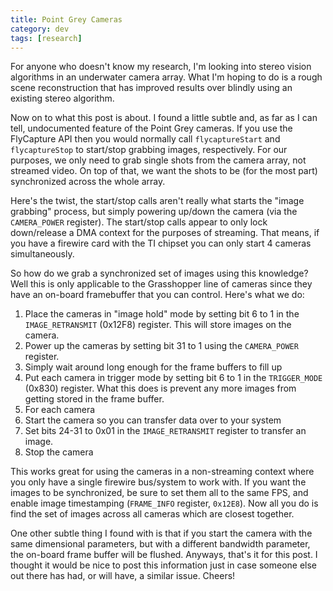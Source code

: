 ```yaml
---
title: Point Grey Cameras
category: dev
tags: [research]
---
```


For anyone who doesn't know my research, I'm looking into stereo vision algorithms in an underwater
camera array. What I'm hoping to do is a rough scene reconstruction that has improved results over
blindly using an existing stereo algorithm.

Now on to what this post is about. I found a little subtle and, as far as I can tell, undocumented
feature of the Point Grey cameras. If you use the FlyCapture API then you would normally call
`flycaptureStart` and `flycaptureStop` to start/stop grabbing images, respectively. For our
purposes, we only need to grab single shots from the camera array, not streamed video. On top of
that, we want the shots to be (for the most part) synchronized across the whole array.

Here's the twist, the start/stop calls aren't really what starts the "image grabbing" process, but
simply powering up/down the camera (via the `CAMERA_POWER` register). The start/stop calls appear to
only lock down/release a DMA context for the purposes of streaming. That means, if you have a
firewire card with the TI chipset you can only start 4 cameras simultaneously.

So how do we grab a synchronized set of images using this knowledge? Well this is only applicable to
the Grasshopper line of cameras since they have an on-board framebuffer that you can control. Here's
what we do:

1. Place the cameras in "image hold" mode by setting bit 6 to 1 in the `IMAGE_RETRANSMIT` (0x12F8)
   register. This will store images on the camera.
2. Power up the cameras by setting bit 31 to 1 using the `CAMERA_POWER` register.
3. Simply wait around long enough for the frame buffers to fill up
4. Put each camera in trigger mode by setting bit 6 to 1 in the `TRIGGER_MODE` (0x830) register.
   What this does is prevent any more images from getting stored in the frame buffer.
5. For each camera
6. Start the camera so you can transfer data over to your system
7. Set bits 24-31 to 0x01 in the `IMAGE_RETRANSMIT` register to transfer an image.
8. Stop the camera

This works great for using the cameras in a non-streaming context where you only have a single
firewire bus/system to work with. If you want the images to be synchronized, be sure to set them all
to the same FPS, and enable image timestamping (`FRAME_INFO` register, `0x12E8`). Now all you do is
find the set of images across all cameras which are closest together.

One other subtle thing I found with is that if you start the camera with the same dimensional
parameters, but with a different bandwidth parameter, the on-board frame buffer will be flushed.
Anyways, that's it for this post. I thought it would be nice to post this information just in case
someone else out there has had, or will have, a similar issue. Cheers!
